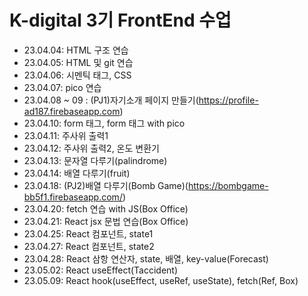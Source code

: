 # K-digital 3기 FrontEnd 수업 
+ 23.04.04: HTML 구조 연습
+ 23.04.05: HTML 및 git 연습
+ 23.04.06: 시멘틱 태그, CSS
+ 23.04.07: pico 연습
+ 23.04.08 ~ 09 : (PJ1)자기소개 페이지 만들기(https://profile-ad187.firebaseapp.com)
+ 23.04.10: form 태그, form 태그 with pico
+ 23.04.11: 주사위 출력1
+ 23.04.12: 주사위 출력2, 온도 변환기
+ 23.04.13: 문자열 다루기(palindrome)
+ 23.04.14: 배열 다루기(fruit)
+ 23.04.18: (PJ2)배열 다루기(Bomb Game)(https://bombgame-bb5f1.firebaseapp.com/)
+ 23.04.20: fetch 연습 with JS(Box Office)
+ 23.04.21: React jsx 문법 연습(Box Office)
+ 23.04.25: React 컴포넌트, state1
+ 23.04.27: React 컴포넌트, state2
+ 23.04.28: React 삼항 연산자, state, 배열, key-value(Forecast)
+ 23.05.02: React useEffect(Taccident)
+ 23.05.09: React hook(useEffect, useRef, useState), fetch(Ref, Box)
